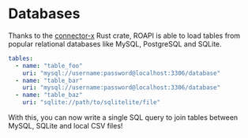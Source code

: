 # Databases

Thanks to the [connector-x](https://github.com/sfu-db/connector-x) Rust crate,
ROAPI is able to load tables from popular relational databases like MySQL,
PostgreSQL and SQLite.

```yaml
tables:
  - name: "table_foo"
    uri: "mysql://username:password@localhost:3306/database"
  - name: "table_bar"
    uri: "mysql://username:password@localhost:3306/database"
  - name: "table_baz"
    uri: "sqlite://path/to/sqlitelite/file"
```

With this, you can now write a single SQL query to join tables between MySQL, SQLite and local CSV files!
